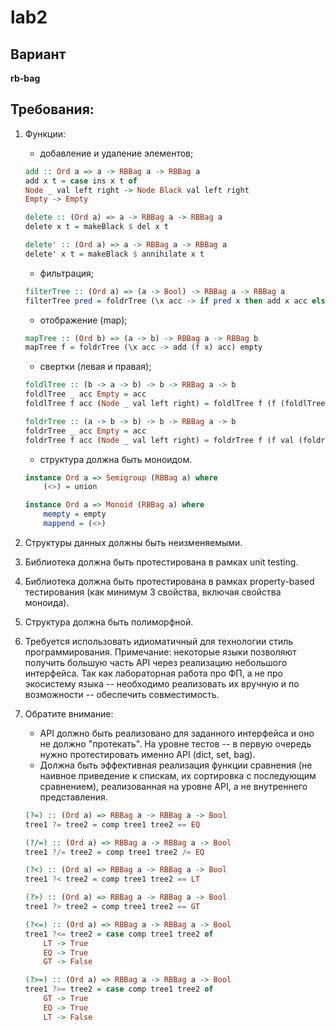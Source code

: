 # lab2


## Вариант 
**rb-bag**


## Требования:

1. Функции:

    * добавление и удаление элементов;
    ```haskell
    add :: Ord a => a -> RBBag a -> RBBag a
    add x t = case ins x t of
    Node _ val left right -> Node Black val left right
    Empty -> Empty

    delete :: (Ord a) => a -> RBBag a -> RBBag a
    delete x t = makeBlack $ del x t

    delete' :: (Ord a) => a -> RBBag a -> RBBag a
    delete' x t = makeBlack $ annihilate x t
    ```
    * фильтрация;
    ```haskell
    filterTree :: (Ord a) => (a -> Bool) -> RBBag a -> RBBag a
    filterTree pred = foldrTree (\x acc -> if pred x then add x acc else acc) empty
    ```
    * отображение (map);
    ```haskell
    mapTree :: (Ord b) => (a -> b) -> RBBag a -> RBBag b
    mapTree f = foldrTree (\x acc -> add (f x) acc) empty
    ```
    * свертки (левая и правая);
    ```haskell
    foldlTree :: (b -> a -> b) -> b -> RBBag a -> b
    foldlTree _ acc Empty = acc
    foldlTree f acc (Node _ val left right) = foldlTree f (f (foldlTree f acc right) val) left

    foldrTree :: (a -> b -> b) -> b -> RBBag a -> b
    foldrTree _ acc Empty = acc
    foldrTree f acc (Node _ val left right) = foldrTree f (f val (foldrTree f acc left)) right
    ```
    * структура должна быть моноидом.
    ```haskell
    instance Ord a => Semigroup (RBBag a) where
        (<>) = union

    instance Ord a => Monoid (RBBag a) where
        mempty = empty
        mappend = (<>)
    ```

2. Структуры данных должны быть неизменяемыми.
3. Библиотека должна быть протестирована в рамках unit testing.
4. Библиотека должна быть протестирована в рамках property-based тестирования (как минимум 3 свойства, включая свойства моноида).
5. Структура должна быть полиморфной.
6. Требуется использовать идиоматичный для технологии стиль программирования. Примечание: некоторые языки позволяют получить большую часть API через реализацию небольшого интерфейса. Так как лабораторная работа про ФП, а не про экосистему языка -- необходимо реализовать их вручную и по возможности -- обеспечить совместимость.
7. Обратите внимание:

    * API должно быть реализовано для заданного интерфейса и оно не должно "протекать". На уровне тестов -- в первую очередь нужно протестировать именно API (dict, set, bag).
    * Должна быть эффективная реализация функции сравнения (не наивное приведение к спискам, их сортировка с последующим сравнением), реализованная на уровне API, а не внутреннего представления.

    ```haskell
    (?=) :: (Ord a) => RBBag a -> RBBag a -> Bool
    tree1 ?= tree2 = comp tree1 tree2 == EQ

    (?/=) :: (Ord a) => RBBag a -> RBBag a -> Bool
    tree1 ?/= tree2 = comp tree1 tree2 /= EQ

    (?<) :: (Ord a) => RBBag a -> RBBag a -> Bool
    tree1 ?< tree2 = comp tree1 tree2 == LT

    (?>) :: (Ord a) => RBBag a -> RBBag a -> Bool
    tree1 ?> tree2 = comp tree1 tree2 == GT

    (?<=) :: (Ord a) => RBBag a -> RBBag a -> Bool
    tree1 ?<= tree2 = case comp tree1 tree2 of
        LT -> True
        EQ -> True
        GT -> False

    (?>=) :: (Ord a) => RBBag a -> RBBag a -> Bool
    tree1 ?>= tree2 = case comp tree1 tree2 of
        GT -> True
        EQ -> True
        LT -> False
    ```

